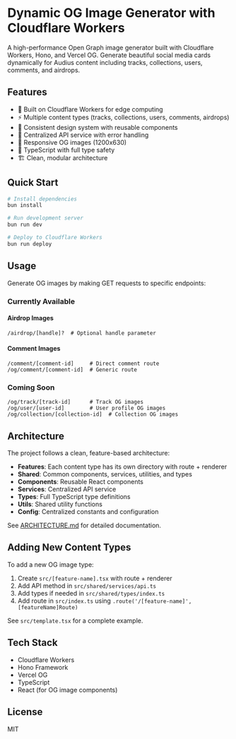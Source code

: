 # Dynamic OG Image Generator with Cloudflare Workers

A high-performance Open Graph image generator built with Cloudflare Workers, Hono, and Vercel OG. Generate beautiful social media cards dynamically for Audius content including tracks, collections, users, comments, and airdrops.

## Features

- 🚀 Built on Cloudflare Workers for edge computing
- ⚡ Multiple content types (tracks, collections, users, comments, airdrops)
- 🎨 Consistent design system with reusable components
- 🔄 Centralized API service with error handling
- 📱 Responsive OG images (1200x630)
- 🎯 TypeScript with full type safety
- 🏗️ Clean, modular architecture

## Quick Start

```bash
# Install dependencies
bun install

# Run development server
bun run dev

# Deploy to Cloudflare Workers
bun run deploy
```

## Usage

Generate OG images by making GET requests to specific endpoints:

### Currently Available

#### Airdrop Images
```
/airdrop/[handle]?  # Optional handle parameter
```

#### Comment Images
```
/comment/[comment-id]     # Direct comment route
/og/comment/[comment-id]  # Generic route
```

### Coming Soon
```
/og/track/[track-id]      # Track OG images
/og/user/[user-id]        # User profile OG images  
/og/collection/[collection-id]  # Collection OG images
```

## Architecture

The project follows a clean, feature-based architecture:

- **Features**: Each content type has its own directory with route + renderer
- **Shared**: Common components, services, utilities, and types
- **Components**: Reusable React components
- **Services**: Centralized API service
- **Types**: Full TypeScript type definitions
- **Utils**: Shared utility functions
- **Config**: Centralized constants and configuration

See [ARCHITECTURE.md](./ARCHITECTURE.md) for detailed documentation.

## Adding New Content Types

To add a new OG image type:

1. Create `src/[feature-name].tsx` with route + renderer
3. Add API method in `src/shared/services/api.ts`
4. Add types if needed in `src/shared/types/index.ts`
5. Add route in `src/index.ts` using `.route('/[feature-name]', [featureName]Route)`

See `src/template.tsx` for a complete example.

## Tech Stack

- Cloudflare Workers
- Hono Framework
- Vercel OG
- TypeScript
- React (for OG image components)

## License

MIT
